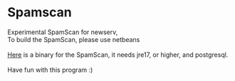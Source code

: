 # Spamscan
 Experimental SpamScan for newserv,<br>
 To build the SpamScan, please use netbeans<br>
<br>
[Here](https://github.com/user-attachments/files/16852746/Spamscan.zip) is a binary for the SpamScan, it needs jre17, or higher, and postgresql.<br>
<br>
 Have fun with this program :)
